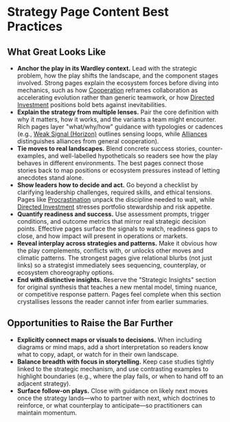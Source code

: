 # Strategy Page Content Best Practices

## What Great Looks Like

- **Anchor the play in its Wardley context.** Lead with the strategic problem, how the play shifts the landscape, and the component stages involved. Strong pages explain the ecosystem forces before diving into mechanics, such as how [Cooperation](/strategies/accelerators/cooperation) reframes collaboration as accelerating evolution rather than generic teamwork, or how [Directed Investment](/strategies/attacking/directed-investment) positions bold bets against inevitabilities.
- **Explain the strategy from multiple lenses.** Pair the core definition with why it matters, how it works, and the variants a team might encounter. Rich pages layer "what/why/how" guidance with typologies or cadences (e.g., [Weak Signal (Horizon)](/strategies/positional/weak-signal-horizon) outlines sensing loops, while [Alliances](/strategies/ecosystem/alliances) distinguishes alliances from general cooperation).
- **Tie moves to real landscapes.** Blend concrete success stories, counter-examples, and well-labelled hypotheticals so readers see how the play behaves in different environments. The best pages connect those stories back to map positions or ecosystem pressures instead of letting anecdotes stand alone.
- **Show leaders how to decide and act.** Go beyond a checklist by clarifying leadership challenges, required skills, and ethical tensions. Pages like [Procrastination](/strategies/defensive/procrastination) unpack the discipline needed to wait, while [Directed Investment](/strategies/attacking/directed-investment) stresses portfolio stewardship and risk appetite.
- **Quantify readiness and success.** Use assessment prompts, trigger conditions, and outcome metrics that mirror real strategic decision points. Effective pages surface the signals to watch, readiness gaps to close, and how impact will present in operations or markets.
- **Reveal interplay across strategies and patterns.** Make it obvious how the play complements, conflicts with, or unlocks other moves and climatic patterns. The strongest pages give relational blurbs (not just links) so a strategist immediately sees sequencing, counterplay, or ecosystem choreography options.
- **End with distinctive insights.** Reserve the "Strategic Insights" section for original synthesis that teaches a new mental model, timing nuance, or competitive response pattern. Pages feel complete when this section crystallises lessons the reader cannot infer from earlier summaries.

## Opportunities to Raise the Bar Further

- **Explicitly connect maps or visuals to decisions.** When including diagrams or mind maps, add a short interpretation so readers know what to copy, adapt, or watch for in their own landscape.
- **Balance breadth with focus in storytelling.** Keep case studies tightly linked to the strategic mechanism, and use contrasting examples to highlight boundaries (e.g., where the play fails, or when to hand off to an adjacent strategy).
- **Surface follow-on plays.** Close with guidance on likely next moves once the strategy lands—who to partner with next, which doctrines to reinforce, or what counterplay to anticipate—so practitioners can maintain momentum.
